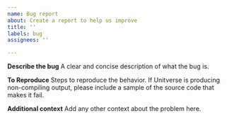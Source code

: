 ```yaml
---
name: Bug report
about: Create a report to help us improve
title: ''
labels: bug
assignees: ''

---
```


**Describe the bug**
A clear and concise description of what the bug is.

**To Reproduce**
Steps to reproduce the behavior. If Unitverse is producing non-compiling output, please include a sample of the source code that makes it fail.

**Additional context**
Add any other context about the problem here.
